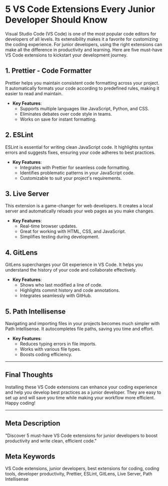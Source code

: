 # 5 VS Code Extensions Every Junior Developer Should Know

Visual Studio Code (VS Code) is one of the most popular code editors for developers of all levels. Its extensibility makes it a favorite for customizing the coding experience. For junior developers, using the right extensions can make all the difference in productivity and learning. Here are five must-have VS Code extensions to kickstart your development journey.

## 1. **Prettier - Code Formatter**
Prettier helps you maintain consistent code formatting across your project. It automatically formats your code according to predefined rules, making it easier to read and maintain.

- **Key Features**:
  - Supports multiple languages like JavaScript, Python, and CSS.
  - Eliminates debates over code style in teams.
  - Works on save for instant formatting.

## 2. **ESLint**
ESLint is essential for writing clean JavaScript code. It highlights syntax errors and suggests fixes, ensuring your code adheres to best practices.

- **Key Features**:
  - Integrates with Prettier for seamless code formatting.
  - Identifies problematic patterns in your JavaScript code.
  - Customizable to suit your project's requirements.

## 3. **Live Server**
This extension is a game-changer for web developers. It creates a local server and automatically reloads your web pages as you make changes.

- **Key Features**:
  - Real-time browser updates.
  - Great for working with HTML, CSS, and JavaScript.
  - Simplifies testing during development.

## 4. **GitLens**
GitLens supercharges your Git experience in VS Code. It helps you understand the history of your code and collaborate effectively.

- **Key Features**:
  - Shows who last modified a line of code.
  - Highlights commit history and code annotations.
  - Integrates seamlessly with GitHub.

## 5. **Path Intellisense**
Navigating and importing files in your projects becomes much simpler with Path Intellisense. It autocompletes file paths, saving you time and effort.

- **Key Features**:
  - Reduces typing errors in file imports.
  - Works with various file types.
  - Boosts coding efficiency.

---

## Final Thoughts
Installing these VS Code extensions can enhance your coding experience and help you develop best practices as a junior developer. They are easy to set up and will save you time while making your workflow more efficient. Happy coding!

---

## Meta Description
"Discover 5 must-have VS Code extensions for junior developers to boost productivity and write clean, efficient code."

## Meta Keywords
VS Code extensions, junior developers, best extensions for coding, coding tools, developer productivity, Prettier, ESLint, GitLens, Live Server, Path Intellisense
